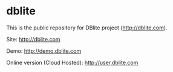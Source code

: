 dblite
======

This is the public repository for DBlite project (http://dblite.com).

Site: http://dblite.com

Demo:  http://demo.dblite.com

Online version (Cloud Hosted): http://user.dblite.com


